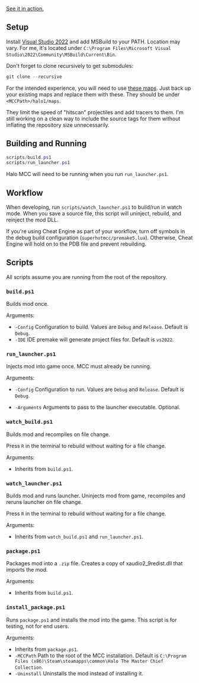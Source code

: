 [See it in action.](https://www.youtube.com/watch?v=8FDzfyl4kzY)

## Setup

Install [Visual Studio 2022](https://visualstudio.microsoft.com/) and add MSBuild to your PATH. Location may vary. For me, it's located under `C:\Program Files\Microsoft Visual Studio\2022\Community\MSBuild\Current\Bin`.

Don't forget to clone recursively to get submodules:

```powershell
git clone --recursive
```

For the intended experience, you will need to use [these maps](https://drive.google.com/file/d/1HuGOeBXWkw4GbMptUdh8bU79_zxIDhpp/view?usp=drive_link). Just back up your existing maps and replace them with these. They should be under `<MCCPath>/halo1/maps`.

They limit the speed of "hitscan" projectiles and add tracers to them. I'm still working on a clean way to include the source tags for them without inflating the repository size unnecessarily.

## Building and Running

```powershell
scripts/build.ps1
scripts/run_launcher.ps1
```

Halo MCC will need to be running when you run `run_launcher.ps1`.

## Workflow

When developing, run `scripts/watch_launcher.ps1` to build/run in watch mode. When you save a source file, this script will uninject, rebuild, and reinject the mod DLL.

If you're using Cheat Engine as part of your workflow, turn off symbols in the debug build configuration (`superhotmcc/premake5.lua`). Otherwise, Cheat Engine will hold on to the PDB file and prevent rebuilding.

## Scripts

All scripts assume you are running from the root of the repository.

### `build.ps1`

Builds mod once.

Arguments:

- `-Config` Configuration to build. Values are `Debug` and `Release`. Default is `Debug`.
- `-IDE` IDE premake will generate project files for. Default is `vs2022`.

### `run_launcher.ps1`

Injects mod into game once. MCC must already be running.

Arguments:

- `-Config` Configuration to run. Values are `Debug` and `Release`. Default is `Debug`.

- `-Arguments` Arguments to pass to the launcher executable. Optional.

### `watch_build.ps1`

Builds mod and recompiles on file change. 

Press `R` in the terminal to rebuild without waiting for a file change.

Arguments:

- Inherits from `build.ps1`.

### `watch_launcher.ps1`

Builds mod and runs launcher. Uninjects mod from game, recompiles and reruns launcher on file change. 

Press `R` in the terminal to rebuild without waiting for a file change.

Arguments:

- Inherits from `watch_build.ps1` and `run_launcher.ps1`.

### `package.ps1`

Packages mod into a `.zip` file. Creates a copy of xaudio2_9redist.dll that imports the mod.

Arguments:

- Inherits from `build.ps1`.

### `install_package.ps1`

Runs `package.ps1` and installs the mod into the game. This script is for testing, not for end users.

Arguments:

- Inherits from `package.ps1`.
- `-MCCPath` Path to the root of the MCC installation. Default is `C:\Program Files (x86)\Steam\steamapps\common\Halo The Master Chief Collection`.
- `-Uninstall` Uninstalls the mod instead of installing it.
